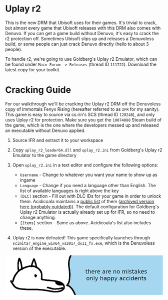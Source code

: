 # **Uplay r2**

This is the new DRM that Ubisoft uses for their games. It's trivial to crack, but almost every game that Ubisoft releases with this DRM also comes with Denuvo. If you can get a game build without Denuvo, it's easy to crack the r2 protection off. Sometimes Ubisoft slips up and releases a Denuvoless build, or some people can just crack Denuvo directly (hello to about 3 people).

To handle r2, we're going to use Goldberg's Uplay r2 Emulator, which can be found under `Main Forum -> Releases` (thread ID `111722`). Download the latest copy for your toolkit.

# Cracking Guide

For our walkthrough we'll be cracking the Uplay r2 DRM off the Denuvoless copy of Immortals Fenyx Rising (hereafter referred to as `IFR` for my sanity). This game is easy to source via cs.rin's SCS (thread ID `128248`), and only uses Uplay r2 for protection. Make sure you get the `10074088` Steam build of the game, which is the one where the developers messed up and released an executable without Denuvo applied.

1. Source IFR and extract it to your workspace

2. Copy `uplay_r2_loader64.dll` and `uplay_r2.ini` from Goldberg's Uplay r2 Emulator to the game directory

3. Open `uplay_r2.ini` in a text editor and configure the following options:
    - `Username` - Change to whatever you want your name to show up as ingame
    - `Language` - Change if you need a language other than English. The list of available languages is right above the key
    - `[DLC]` section - Fill out with DLC IDs for your game in order to unlock them. Acidicoala maintains a [public list](https://github.com/acidicoala/public-entitlements/blob/main/ubisoft/v1/products.jsonc) of them ([archived version here (probably outdated)](https://archive.ph/cfrgE)). The default configuration for Goldberg's Uplay r2 Emulator is actually already set up for IFR, so no need to change anything.
    - `[Items]` section - Same as above. Acidicoala's list also includes these.

4. Uplay r2 is now defeated! This game specifically launches through `scimitar_engine_win64_vs2017_dx11_fx.exe`, which is the Denuvoless version of the executable.

![wise yote channels his inner bob ross](images/ubisoftsmistakes.png "wise yote channels his inner bob ross")
